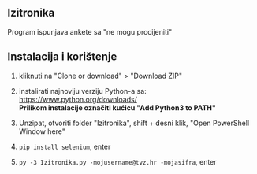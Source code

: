 ## Izitronika
Program ispunjava ankete sa "ne mogu procijeniti"

## Instalacija i korištenje
1. kliknuti na "Clone or download" > "Download ZIP"

2. instalirati najnoviju verziju Python-a sa: https://www.python.org/downloads/  
**Prilikom instalacije označiti kućicu "Add Python3 to PATH"**

3. Unzipat, otvoriti folder "Izitronika", shift + desni klik, "Open PowerShell Window here"

4. ```pip install selenium```, enter

5. ```py -3 Izitronika.py -mojusername@tvz.hr -mojasifra```, enter
